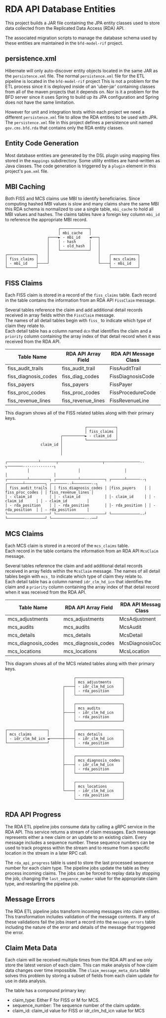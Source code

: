 # RDA API Database Entities

This project builds a JAR file containing the JPA entity classes used to store data collected from the
Replicated Data Access (RDA) API.

The associated migration scripts to manage the database schema used by these entities are maintained in
the `bfd-model-rif` project.

## persistence.xml

Hibernate will only auto-discover entity objects located in the same JAR as the `persistence.xml` file.
The normal `persistence.xml` file for the ETL pipeline is located in the `bfd-model-rif` project
This is not a problem for the ETL process since it is deployed inside of an 'uber-jar' containing classes
from all of the maven projects that it depends on.  Nor is it a problem for the BFD server since it
uses Spring to build up its JPA configuration and Spring does not have the same limitation.

However for unit and integration tests within each project we need a different `persistence.xml` file
to allow the RDA entities to be used with JPA.  The `persistence.xml` file in this project defines a
persistence unit named `gov.cms.bfd.rda` that contains only the RDA entity classes.

## Entity Code Generation

Most database entities are generated by the DSL plugin using mapping files stored in the `mappings` subdirectory.
Some utility entities are hand-written as Java classes.  The code generation is triggered by 
a `plugin` element in this project's `pom.xml` file.

## MBI Caching

Both FISS and MCS claims use MBI to identify beneficiaries.  Since computing hashed MBI values
is slow and many claims share the same MBI this RDA schema is normalized to use a
single table, `mbi_cache` to hold all MBI values and hashes.  The claims tables have a foreign
key column `mbi_id` to reference the appropriate MBI record.

```
                        ┌─────────────┐
                        │ mbi_cache   │
                   ┌────► - mbi_id    ◄───┐
                   │    │ - hash      │   │
                   │    │ - old_hash  │   │
                   │    └─────────────┘   │
┌─────────────┐    │                      │    ┌────────────┐
│ fiss_claims │    │                      │    │ mcs_claims │
│ - mbi_id    ├────┘                      └────┤ - mbi_id   │
└─────────────┘                                └────────────┘
```

## FISS Claims

Each FISS claim is stored in a record of the `fiss_claims` table.
Each record in the table contains the information from an RDA API `FissClaim` message.

Several tables reference the claim and add additional detail records received in
array fields within the `FissClaim` message.  
The names of all detail tables begin with `fiss_` to indicate which type of claim they 
relate to.  
Each detail table has a column named `dcn` that identifies the claim and a `priority` column
containing the array index of that detail record when it was received from the RDA API.

| Table Name           | RDA API Array Field | RDA API Message Class | Proto File                |
|----------------------|---------------------|-----------------------|---------------------------|
| fiss_audit_trails    | fiss_audit_trail    | FissAuditTrail        | fiss_audit_trail.proto    |
| fiss_diagnosis_codes | fiss_diag_codes     | FissDiagnosisCode     | fiss_diagnosis_code.proto |
| fiss_payers          | fiss_payers         | FissPayer             | fiss_payer.proto          |
| fiss_proc_codes      | fiss_proc_codes     | FissProcedureCode     | fiss_procedure_code.proto |
| fiss_revenue_lines   | fiss_revenue_lines  | FissRevenueLine       | fiss_revenue_line.proto   |


This diagram shows all of the FISS related tables along with their primary keys.

```
                                    ┌─────────────┐
                                    │ fiss_claims │
                         ┌──────────► - claim_id  │
                         │          └─────────────┘
                claim_id │
                         │
                         │
          ┌──────────────┴───────┬────────────────────┬────────────────--┐───────--------------┐
          │                      │                    │                  │                     │
┌─────────┴─────────┐ ┌──────────┴───────────┐ ┌──────┴──────--┐ ┌───────┴─────────┐ ┌───────--┴────────--┐
│ fiss_audit_trails │ │ fiss_diagnosis_codes │ │fiss_payers    │ │ fiss_proc_codes │ │ fiss_revenue_lines │
│ - claim_id        │ │ - claim_id           │ │- claim_id     │ │ - claim_id      │ │ - claim_id         │
│ - rda_position    │ │ - rda_position       │ │- rda_position │ │ - rda_position  │ │ - rda_position     │
└───────────────────┘ └──────────────────────┘ └─────────────--┘ └─────────────────┘ └───────────────---──┘
```

## MCS Claims

Each MCS claim is stored in a record of the `mcs_claims` table.  
Each record in the table contains the information from an RDA API `McsClaim` message.

Several tables reference the claim and add additional detail records received in
array fields within the `McsClaim` message.
The names of all detail tables begin with `mcs_` to indicate which type of claim they 
relate to.  
Each detail table has a column named `idr_clm_hd_icn` that identifies the claim and a `priority`
column containing the array index of that detail record when it was received from the RDA API.

| Table Name          | RDA API Array Field | RDA API Message Class | Proto File               |
|---------------------|---------------------|-----------------------|--------------------------|
| mcs_adjustments     | mcs_adjustments     | McsAdjustment         | mcs_adjustment.proto     |
| mcs_audits          | mcs_audits          | McsAudit              | mcs_audit.proto          |
| mcs_details         | mcs_details         | McsDetail             | mcs_detail.proto         |
| mcs_diagnosis_codes | mcs_diagnosis_codes | McsDiagnosisCode      | mcs_diagnosis_code.proto |
| mcs_locations       | mcs_locations       | McsLocation           | mcs_location.proto       |

This diagram shows all of the MCS related tables along with their primary keys.

```
                               ┌─────────────────────┐
                               │ mcs_adjustments     │
                          ┌────┤ - idr_clm_hd_icn    │
                          │    │ - rda_position      │
                          │    └─────────────────────┘
                          │
                          │    ┌─────────────────────┐
                          │    │ mcs_audits          │
                          ├────┤ - idr_clm_hd_icn    │
                          │    │ - rda_position      │
                          │    └─────────────────────┘
                          │
┌──────────────────┐      │    ┌─────────────────────┐
│ mcs_claims       │      │    │ mcs_details         │
│ - idr_clm_hd_icn ◄──────┼────┤ - idr_clm_hd_icn    │
└──────────────────┘      │    │ - rda_position      │
                          │    └─────────────────────┘
                          │
                          │    ┌─────────────────────┐
                          │    │ mcs_diagnosis_codes │
                          ├────┤ - idr_clm_hd_icn    │
                          │    │ - rda_position      │
                          │    └─────────────────────┘
                          │
                          │    ┌─────────────────────┐
                          │    │ mcs_locations       │
                          └────┤ - idr_clm_hd_icn    │
                               │ - rda_position      │
                               └─────────────────────┘
```

## RDA API Progress

The RDA ETL pipeline jobs consume data by calling a gRPC service in the RDA API.  This service
returns a stream of claim messages.  Each message represents either a new claim or an update
to an existing claim.  Every message includes a sequence number.  These sequence numbers
can be used to track progress within the stream and to resume from a specific location
in the stream in a later RPC call.

The `rda_api_progress` table is used to store the last processed sequence number for each claim type.
The pipeline jobs update the table as they process incoming claims.  The jobs can be forced to
replay data by stopping the job, changing the `last_sequence_number` value for the appropriate
claim type, and restarting the pipeline job.

## Message Errors

The RDA ETL pipeline jobs transform incoming messages into claim entities.  This transformation
includes validation of the message contents.  If any of these validations fail the jobs insert a record
into the `message_errors` table including the nature of the error and details of the message that
triggered the error.

## Claim Meta Data

Each claim will be received multiple times from the RDA API and we only store the latest
version of each claim.  This can make analysis of how claim data changes over time impossible.
The `claim_message_meta_data` table solves this problem by storing a subset of fields from
each claim update for use in data analysis.

The table has a compound primary key:

- claim_type: Either F for FISS or M for MCS.
- sequence_number: The sequence number of the claim update.
- claim_id: claim_id value for FISS or idr_clm_hd_icn value for MCS
